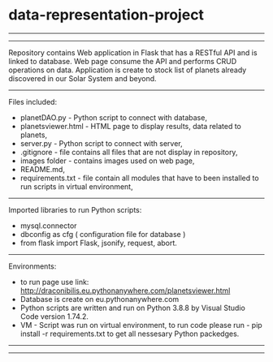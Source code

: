 # data-representation-project
------
------

Repository contains Web application in Flask that has a RESTful API and is linked to database. Web page consume the API and performs CRUD operations on data. Application is create to stock list of planets already discovered in our Solar System and beyond.

------
Files included:

- planetDAO.py - Python script to connect with database,
- planetsviewer.html - HTML page to display results, data related to planets,
- server.py - Python script to connect with server,
- .gitignore - file contains all files that are not display in repository,
- images folder - contains images used on web page, 
- README.md,
- requirements.txt - file contain all modules that have to been installed to run scripts in virtual environment,

------
Imported libraries to run Python scripts:
- mysql.connector
- dbconfig as cfg ( configuration file for database )
- from flask import Flask, jsonify, request, abort.

------
Environments:
- to run page use link: http://draconibilis.eu.pythonanywhere.com/planetsviewer.html
- Database is create on eu.pythonanywhere.com 
- Python scripts are written and run on Python 3.8.8  by Visual Studio Code version 1.74.2.
- VM - Script was run on virtual environment, to run code please run - pip install -r requirements.txt to get all nessesary Python packedges.

------
------

